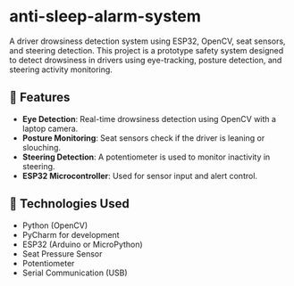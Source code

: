 # anti-sleep-alarm-system
A driver drowsiness detection system using ESP32, OpenCV, seat sensors, and steering detection.
This project is a prototype safety system designed to detect drowsiness in drivers using eye-tracking, posture detection, and steering activity monitoring.

## 🚗 Features
- **Eye Detection**: Real-time drowsiness detection using OpenCV with a laptop camera.
- **Posture Monitoring**: Seat sensors check if the driver is leaning or slouching.
- **Steering Detection**: A potentiometer is used to monitor inactivity in steering.
- **ESP32 Microcontroller**: Used for sensor input and alert control.

## 🧠 Technologies Used
- Python (OpenCV)
- PyCharm for development
- ESP32 (Arduino or MicroPython)
- Seat Pressure Sensor
- Potentiometer
- Serial Communication (USB)
